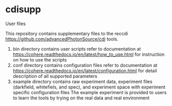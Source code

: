 # cdisupp
User files

This repository contains supplementary files to the reccdi https://github.com/advancedPhotonSource/cdi tools.
1. bin directory contains user scripts
   refer to documentation at https://cohere.readthedocs.io/en/latest/how_to_use.html for instruction on how to use the scripts
2. conf directory contains configuration files
   refer to documentation at https://cohere.readthedocs.io/en/latest/configuration.html for detail description of all supported parameters
3. example directory contains raw experiment data, experiment files (darkfield, whitefiels, and spec), and experiment space with experiment specific configuration files
   The example experiment is provided to users to learn the tools by trying on the real data and real environment
